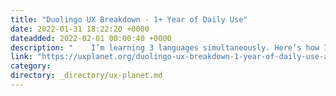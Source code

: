 ```yaml
---
title: "Duolingo UX Breakdown - 1+ Year of Daily Use"
date: 2022-01-31 18:22:20 +0000
dateadded: 2022-02-01 00:00:40 +0000
description: "    I’m learning 3 languages simultaneously. Here’s how I feel about this mobile app’s user experience:  Continue reading on UX Planet »  "
link: "https://uxplanet.org/duolingo-ux-breakdown-1-year-of-daily-use-a290f461de2d?source=rss----819cc2aaeee0---4"
category:
directory: _directory/ux-planet.md
---
```

